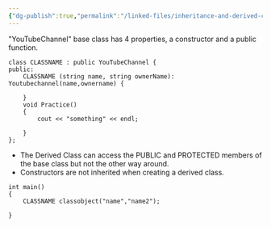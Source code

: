 ```yaml
---
{"dg-publish":true,"permalink":"/linked-files/inheritance-and-derived-classes/"}
---
```



"YouTubeChannel" base class has 4 properties, a constructor and a public function.

```
class CLASSNAME : public YouTubeChannel {
public:
	CLASSNAME (string name, string ownerName): Youtubechannel(name,ownername) {
	
	}
	void Practice()
	{
		cout << "something" << endl;
		
	}
};
```

- The Derived Class can access the PUBLIC and PROTECTED members of the base class but not the other way around.
- Constructors are not inherited when creating a derived class. 


```
int main()
{
	CLASSNAME classobject("name","name2");
	
}
```
